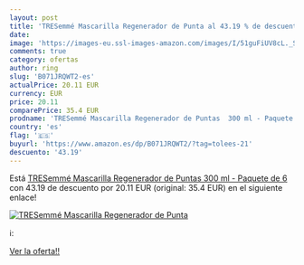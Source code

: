 ```yaml
---
layout: post
title: 'TRESemmé Mascarilla Regenerador de Punta al 43.19 % de descuento'
date: 
image: 'https://images-eu.ssl-images-amazon.com/images/I/51guFiUV8cL._SL200_.jpg'
comments: true
category: ofertas
author: ring
slug: 'B071JRQWT2-es'
actualPrice: 20.11 EUR
currency: EUR
price: 20.11
comparePrice: 35.4 EUR
prodname: 'TRESemmé Mascarilla Regenerador de Puntas  300 ml - Paquete de 6'
country: 'es'
flag: '🇪🇸'
buyurl: 'https://www.amazon.es/dp/B071JRQWT2/?tag=tolees-21'
descuento: '43.19'
---
```


Está [TRESemmé Mascarilla Regenerador de Puntas  300 ml - Paquete de 6](https://www.amazon.es/dp/B071JRQWT2/?tag=tolees-21) con 43.19 de descuento por 20.11 EUR (original: 35.4 EUR) en el siguiente enlace!

[![TRESemmé Mascarilla Regenerador de Punta](https://images-eu.ssl-images-amazon.com/images/I/51guFiUV8cL._SL200_.jpg)](https://www.amazon.es/dp/B071JRQWT2/?tag=tolees-21)

ℹ️:


[Ver la oferta!!](https://www.amazon.es/dp/B071JRQWT2/?tag=tolees-21)
